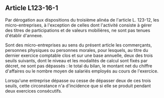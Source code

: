 Article L123-16-1
----
Par dérogation aux dispositions du troisième alinéa de l'article L. 123-12, les
micro-entreprises, à l'exception de celles dont l'activité consiste à gérer des
titres de participations et de valeurs mobilières, ne sont pas tenues d'établir
d'annexe.

Sont des micro-entreprises au sens du présent article les commerçants, personnes
physiques ou personnes morales, pour lesquels, au titre du dernier exercice
comptable clos et sur une base annuelle, deux des trois seuils suivants, dont le
niveau et les modalités de calcul sont fixés par décret, ne sont pas dépassés :
le total du bilan, le montant net du chiffre d'affaires ou le nombre moyen de
salariés employés au cours de l'exercice.

Lorsqu'une entreprise dépasse ou cesse de dépasser deux de ces trois seuils,
cette circonstance n'a d'incidence que si elle se produit pendant deux exercices
consécutifs.
